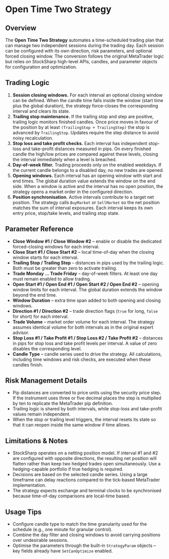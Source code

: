 # Open Time Two Strategy

## Overview
The **Open Time Two Strategy** automates a time-scheduled trading plan that can manage two independent sessions during the trading day. Each session can be configured with its own direction, risk parameters, and optional forced closing window. The conversion follows the original MetaTrader logic but relies on StockSharp high-level APIs, candles, and parameter objects for configuration and optimization.

## Trading Logic
1. **Session closing windows.** For each interval an optional closing window can be defined. When the candle time falls inside the window (start time plus the global duration), the strategy force-closes the corresponding interval and clears its state.
2. **Trailing stop maintenance.** If the trailing stop and step are positive, trailing logic monitors finished candles. Once price moves in favour of the position by at least `(TrailingStop + TrailingStep)` the stop is advanced by `TrailingStop`. Updates require the step distance to avoid noisy recalculation.
3. **Stop loss and take profit checks.** Each interval has independent stop-loss and take-profit distances measured in pips. On every finished candle the high/low prices are compared against these levels, closing the interval immediately when a level is breached.
4. **Day-of-week filter.** Trading proceeds only on the enabled weekdays. If the current candle belongs to a disabled day, no new trades are opened.
5. **Opening windows.** Each interval has an opening window with start and end times. The global duration value extends the window on the end side. When a window is active and the interval has no open position, the strategy opens a market order in the configured direction.
6. **Position synchronisation.** Active intervals contribute to a target net position. The strategy calls `BuyMarket` or `SellMarket` so the net position matches the sum of interval exposures. Each interval keeps its own entry price, stop/take levels, and trailing stop state.

## Parameter Reference
- **Close Window #1 / Close Window #2** – enable or disable the dedicated forced-closing windows for each interval.
- **Close Start #1 / Close Start #2** – local time-of-day when the closing window starts for each interval.
- **Trailing Stop / Trailing Step** – distances in pips used by the trailing logic. Both must be greater than zero to activate trailing.
- **Trade Monday … Trade Friday** – day-of-week filters. At least one day must remain enabled to allow trading.
- **Open Start #1 / Open End #1 / Open Start #2 / Open End #2** – opening window limits for each interval. The global duration extends the window beyond the end time.
- **Window Duration** – extra time span added to both opening and closing windows.
- **Direction #1 / Direction #2** – trade direction flags (`true` for long, `false` for short) for each interval.
- **Trade Volume** – market order volume for each interval. The strategy assumes identical volume for both intervals as in the original expert advisor.
- **Stop Loss #1 / Take Profit #1 / Stop Loss #2 / Take Profit #2** – distances in pips for stop loss and take profit levels per interval. A value of zero disables the corresponding level.
- **Candle Type** – candle series used to drive the strategy. All calculations, including time windows and risk checks, are executed when these candles finish.

## Risk Management Details
- Pip distances are converted to price units using the security price step. If the instrument uses three or five decimal places the step is multiplied by ten to replicate the MetaTrader pip definition.
- Trailing logic is shared by both intervals, while stop-loss and take-profit values remain independent.
- When the stop or trailing level triggers, the interval resets its state so that it can reopen inside the same window if time allows.

## Limitations & Notes
- StockSharp operates on a netting position model. If interval #1 and #2 are configured with opposite directions, the resulting net position will flatten rather than keep two hedged trades open simultaneously. Use a hedging-capable portfolio if true hedging is required.
- Decisions are based on the selected candle series. Using a large timeframe can delay reactions compared to the tick-based MetaTrader implementation.
- The strategy expects exchange and terminal clocks to be synchronised because time-of-day comparisons are local-time based.

## Usage Tips
- Configure candle type to match the time granularity used for the schedule (e.g., one minute for granular control).
- Combine the day filter and closing windows to avoid carrying positions over undesirable sessions.
- Optimise the parameters through the built-in `StrategyParam` objects – key fields already have `SetCanOptimize` enabled.
